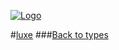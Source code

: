 
[![Logo](http://luxeengine.com/images/logo.png)](index.html)

#[luxe](index.html)
###[Back to types](types.html)
